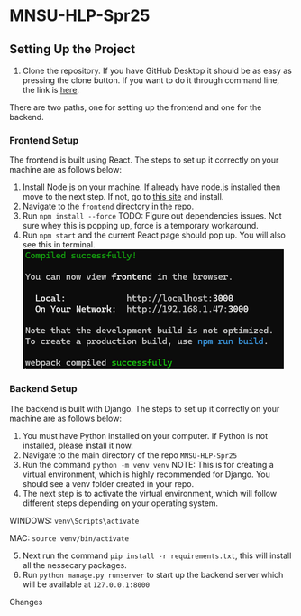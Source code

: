 # MNSU-HLP-Spr25

## Setting Up the Project

1. Clone the repository. If you have GitHub Desktop it should be as easy as pressing the clone button. If you want to do it through command line, the link is [here](https://github.com/MNSU-HLP-Project/MNSU-HLP-Spr25).

There are two paths, one for setting up the frontend and one for the backend.

### Frontend Setup

The frontend is built using React. The steps to set up it correctly on your machine are as follows below:

1. Install Node.js on your machine. If already have node.js installed then move to the next step. If not, go to [this site](https://nodejs.org/en) and install.
2. Navigate to the ```frontend``` directory in the repo.
3. Run ```npm install --force``` TODO: Figure out dependencies issues. Not sure whey this is popping up, force is a temporary workaround.
4. Run ```npm start``` and the current React page should pop up. You will also see this in terminal.
![alt text](images/image.png)

### Backend Setup

The backend is built with Django. The steps to set up it correctly on your machine are as follows below:

1. You must have Python installed on your computer. If Python is not installed, please install it now.
2. Navigate to the main directory of the repo ```MNSU-HLP-Spr25```
3. Run the command ```python -m venv venv``` NOTE: This is for creating a virtual environment, which is highly recommended for Django. You should see a venv folder created in your repo.
4. The next step is to activate the virtual environment, which will follow different steps depending on your operating system.

WINDOWS: ```venv\Scripts\activate```

MAC: ```source venv/bin/activate```


5. Next run the command ```pip install -r requirements.txt```, this will install all the nessecary packages.
6. Run ```python manage.py runserver``` to start up the backend server which will be available at ```127.0.0.1:8000```

Changes